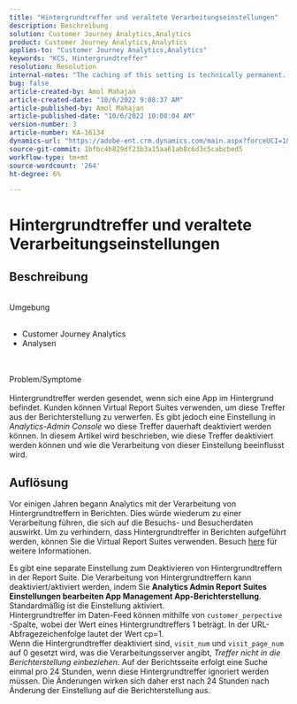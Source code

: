 ```yaml
---
title: "Hintergrundtreffer und veraltete Verarbeitungseinstellungen"
description: Beschreibung
solution: Customer Journey Analytics,Analytics
product: Customer Journey Analytics,Analytics
applies-to: "Customer Journey Analytics,Analytics"
keywords: "KCS, Hintergrundtreffer"
resolution: Resolution
internal-notes: "The caching of this setting is technically permanent. However, since we restart those services daily, we are practically manually busting that cache once very 24 hours. The setting caching behavior isn't really documented and is more just of an implementation detail. Therefore, be careful when sharing the information with customers."
bug: false
article-created-by: Amol Mahajan
article-created-date: "10/6/2022 9:08:37 AM"
article-published-by: Amol Mahajan
article-published-date: "10/6/2022 10:08:04 AM"
version-number: 3
article-number: KA-16134
dynamics-url: "https://adobe-ent.crm.dynamics.com/main.aspx?forceUCI=1&pagetype=entityrecord&etn=knowledgearticle&id=6f7b9e73-5645-ed11-bba2-000d3a34e6e5"
source-git-commit: 1bfbc4b829df23b3a15aa61ab8c6d3c5cabcbed5
workflow-type: tm+mt
source-wordcount: '264'
ht-degree: 6%

---
```


# Hintergrundtreffer und veraltete Verarbeitungseinstellungen

## Beschreibung

<br>Umgebung<br><br>
- Customer Journey Analytics
- Analysen

<br><br>Problem/Symptome<br><br>
Hintergrundtreffer werden gesendet, wenn sich eine App im Hintergrund befindet. Kunden können Virtual Report Suites verwenden, um diese Treffer aus der Berichterstellung zu verwerfen. Es gibt jedoch eine Einstellung in *Analytics-Admin Console* wo diese Treffer dauerhaft deaktiviert werden können. In diesem Artikel wird beschrieben, wie diese Treffer deaktiviert werden können und wie die Verarbeitung von dieser Einstellung beeinflusst wird.


## Auflösung


Vor einigen Jahren begann Analytics mit der Verarbeitung von Hintergrundtreffern in Berichten. Dies würde wiederum zu einer Verarbeitung führen, die sich auf die Besuchs- und Besucherdaten auswirkt. Um zu verhindern, dass Hintergrundtreffer in Berichten aufgeführt werden, können Sie die Virtual Report Suites verwenden. Besuch [here](https://docs.adobe.com/content/help/de-DE/analytics/components/virtual-report-suites/vrs-components.html) für weitere Informationen.

Es gibt eine separate Einstellung zum Deaktivieren von Hintergrundtreffern in der Report Suite. Die Verarbeitung von Hintergrundtreffern kann deaktiviert/aktiviert werden, indem Sie <b>Analytics Admin Report Suites Einstellungen bearbeiten App Management App-Berichterstellung</b>. Standardmäßig ist die Einstellung aktiviert.
<br>Hintergrundtreffer im Daten-Feed können mithilfe von `customer_perpective` -Spalte, wobei der Wert eines Hintergrundtreffers 1 beträgt. In der URL-Abfragezeichenfolge lautet der Wert cp=1.<br>
Wenn die Hintergrundtreffer deaktiviert sind, `visit_num` und `visit_page_num` auf 0 gesetzt wird, was die Verarbeitungsserver angibt, *Treffer nicht in die Berichterstellung einbeziehen*. Auf der Berichtsseite erfolgt eine Suche einmal pro 24 Stunden, wenn diese Hintergrundtreffer ignoriert werden müssen. Die Änderungen wirken sich daher erst nach 24 Stunden nach Änderung der Einstellung auf die Berichterstellung aus.


